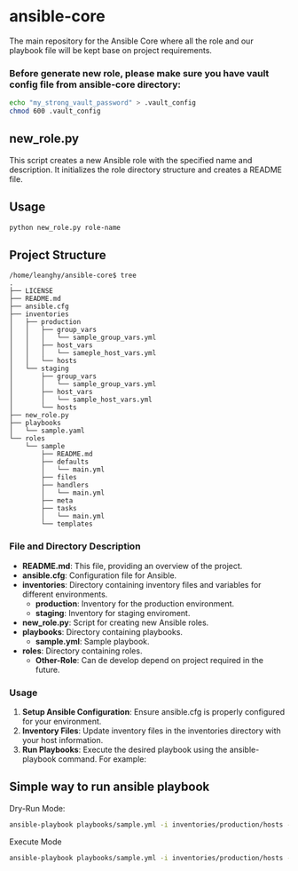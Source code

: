 # ansible-core

The main repository for the Ansible Core where all the role and our playbook file will be kept base on project requirements.

### Before generate new role, please make sure you have vault config file from ansible-core directory: ###

```bash
echo "my_strong_vault_password" > .vault_config
chmod 600 .vault_config
```

## new_role.py ##

This script creates a new Ansible role with the specified name and description. It initializes the role directory structure and creates a README file.

## Usage
```bash
python new_role.py role-name
```

## Project Structure
```
/home/leanghy/ansible-core$ tree
.
├── LICENSE
├── README.md
├── ansible.cfg
├── inventories
│   ├── production
│   │   ├── group_vars
│   │   │   └── sample_group_vars.yml
│   │   ├── host_vars
│   │   │   └── sameple_host_vars.yml
│   │   └── hosts
│   └── staging
│       ├── group_vars
│       │   └── sample_group_vars.yml
│       ├── host_vars
│       │   └── sample_host_vars.yml
│       └── hosts
├── new_role.py
├── playbooks
│   └── sample.yaml
└── roles
    └── sample
        ├── README.md
        ├── defaults
        │   └── main.yml
        ├── files
        ├── handlers
        │   └── main.yml
        ├── meta
        ├── tasks
        │   └── main.yml
        └── templates
```

### File and Directory Description
- **README.md**: This file, providing an overview of the project.
- **ansible.cfg**: Configuration file for Ansible.
- **inventories**: Directory containing inventory files and variables for different environments.
    - **production**: Inventory for the production environment.
    - **staging**: Inventory for staging enviroment.
- **new_role.py**: Script for creating new Ansible roles.
- **playbooks**: Directory containing playbooks.
    - **sample.yml**: Sample playbook.
- **roles**: Directory containing roles.
    - **Other-Role**: Can de develop depend on project required in the future.

### Usage

1. **Setup Ansible Configuration**: Ensure ansible.cfg is properly configured for your environment.
2. **Inventory Files**: Update inventory files in the inventories directory with your host information.
3. **Run Playbooks**: Execute the desired playbook using the ansible-playbook command. For example:

## Simple way to run ansible playbook

Dry-Run Mode:

```bash
ansible-playbook playbooks/sample.yml -i inventories/production/hosts -l hostname -C -D -b
```

Execute Mode

```bash
ansible-playbook playbooks/sample.yml -i inventories/production/hosts -l hostname -D -b
```